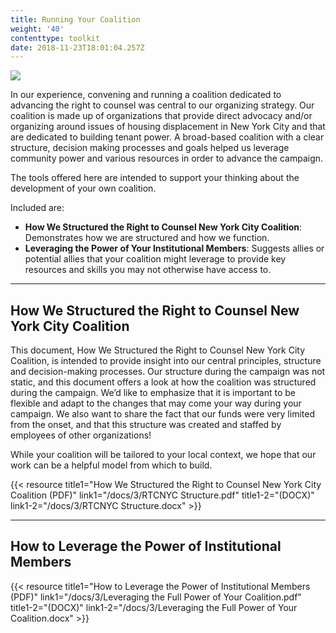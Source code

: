 ```yaml
---
title: Running Your Coalition
weight: '40'
contenttype: toolkit
date: 2018-11-23T18:01:04.257Z
---
```

<img src="/images/coalition-meeting-sm.jpg" />

In our experience, convening and running a coalition dedicated to advancing the right to counsel was central to our organizing strategy. Our coalition is made up of organizations that provide direct advocacy and/or organizing around issues of housing displacement in New York City and that are dedicated to building tenant power. A broad-based coalition with a clear structure, decision making processes and goals helped us leverage community power and various resources in order to advance the campaign.

The tools offered here are intended to support your thinking about the development of your own coalition. 

Included are:

* **How We Structured the Right to Counsel New York City Coalition**: Demonstrates how we are structured and how we function.
* **Leveraging the Power of Your Institutional Members**: Suggests allies or potential allies that your coalition might leverage to provide key resources and skills you may not otherwise have access to. 

<hr />

## How We Structured the Right to Counsel New York City Coalition

This document, How We Structured the Right to Counsel New York City Coalition, is intended to provide insight into our central principles, structure and decision-making processes. Our structure during the campaign was not static, and this document offers a look at how the coalition was structured during the campaign. We’d like to emphasize that it is important to be flexible and adapt to the changes that may come your way during your campaign. We also want to share the fact that our funds were very limited from the onset, and that this structure was created and staffed by employees of other organizations!

While your coalition will be tailored to your local context, we hope that our work can be a helpful model from which to build.

{{< 
resource 
title1="How We Structured the Right to Counsel New York City Coalition (PDF)" 
link1="/docs/3/RTCNYC Structure.pdf" 
title1-2="(DOCX)" 
link1-2="/docs/3/RTCNYC Structure.docx" >}}

<hr />

## How to Leverage the Power of Institutional Members

{{< 
resource 
title1="How to Leverage the Power of Institutional Members (PDF)" link1="/docs/3/Leveraging the Full Power of Your Coalition.pdf" 
title1-2="(DOCX)" 
link1-2="/docs/3/Leveraging the Full Power of Your Coalition.docx" >}}
